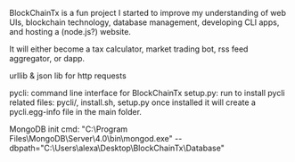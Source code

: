BlockChainTx is a fun project I started to improve my understanding of web UIs, blockchain technology, database management, developing CLI apps, and hosting a (node.js?) website.

It will either become a tax calculator, market trading bot, rss feed aggregator, or dapp.

  urllib & json lib for http requests

  pycli: command line interface for BlockChainTx
    setup.py: run to install pycli
    related files: pycli/, install.sh, setup.py
    once installed it will create a pycli.egg-info file in the main folder.


MongoDB init cmd:
"C:\Program Files\MongoDB\Server\4.0\bin\mongod.exe" --dbpath="C:\Users\alexa\Desktop\BlockChainTx\Database"
